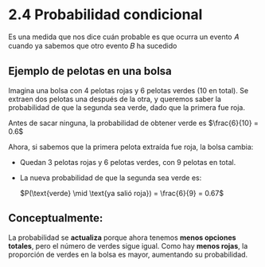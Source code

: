 # 2.4 Probabilidad condicional

Es una medida que nos dice cuán probable es que ocurra un evento 𝐴 cuando ya sabemos que otro evento 𝐵 ha sucedido

## Ejemplo de pelotas en una bolsa

Imagina una bolsa con 4 pelotas rojas y 6 pelotas verdes (10 en total). Se extraen dos pelotas una después de la otra, y queremos saber la probabilidad de que la segunda sea verde, dado que la primera fue roja.

Antes de sacar ninguna, la probabilidad de obtener verde es $\frac{6}{10} = 0.6$

Ahora, si sabemos que la primera pelota extraída fue roja, la bolsa cambia:

- Quedan 3 pelotas rojas y 6 pelotas verdes, con 9 pelotas en total.
- La nueva probabilidad de que la segunda sea verde es:

  $P(\text{verde} \mid \text{ya salió roja}) = \frac{6}{9} = 0.67$

## Conceptualmente:
La probabilidad se **actualiza** porque ahora tenemos **menos opciones totales**, pero el número de verdes sigue igual. Como hay **menos rojas**, la proporción de verdes en la bolsa es mayor, aumentando su probabilidad.
